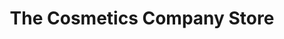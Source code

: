 ---
title: "The Cosmetics Company Store"
url: /oklahoma-city/the-cosmetics-company-store/
shop: beauty
---